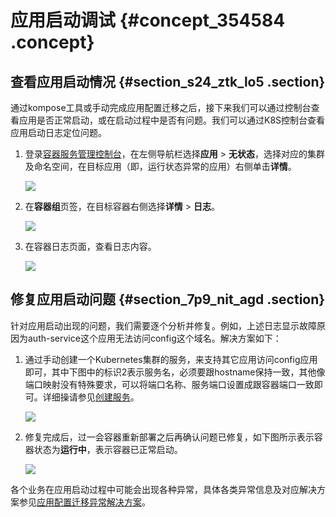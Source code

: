 # 应用启动调试 {#concept_354584 .concept}

## 查看应用启动情况 {#section_s24_ztk_lo5 .section}

通过kompose工具或手动完成应用配置迁移之后，接下来我们可以通过控制台查看应用是否正常启动，或在启动过程中是否有问题。我们可以通过K8S控制台查看应用启动日志定位问题。

1.  登录[容器服务管理控制台](https://cs.console.aliyun.com)，在左侧导航栏选择**应用** \> **无状态**，选择对应的集群及命名空间，在目标应用（即，运行状态异常的应用）右侧单击**详情**。

    ![](http://static-aliyun-doc.oss-cn-hangzhou.aliyuncs.com/assets/img/288313/155954538847983_zh-CN.png)

2.  在**容器组**页签，在目标容器右侧选择**详情** \> **日志**。

    ![](http://static-aliyun-doc.oss-cn-hangzhou.aliyuncs.com/assets/img/288313/155954538847984_zh-CN.png)

3.  在容器日志页面，查看日志内容。

    ![](http://static-aliyun-doc.oss-cn-hangzhou.aliyuncs.com/assets/img/288313/155954538847985_zh-CN.png)


## 修复应用启动问题 {#section_7p9_nit_agd .section}

针对应用启动出现的问题，我们需要逐个分析并修复。例如，上述日志显示故障原因为auth-service这个应用无法访问config这个域名。解决方案如下：

1.  通过手动创建一个Kubernetes集群的服务，来支持其它应用访问config应用即可，其中下图中的标识2表示服务名，必须要跟hostname保持一致，其他像端口映射没有特殊要求，可以将端口名称、服务端口设置成跟容器端口一致即可。详细操请参见[创建服务](../../../../intl.zh-CN/用户指南/Kubernetes集群/应用管理/创建服务.md#)。

    ![](http://static-aliyun-doc.oss-cn-hangzhou.aliyuncs.com/assets/img/288313/155954538947986_zh-CN.png)

2.  修复完成后，过一会容器重新部署之后再确认问题已修复，如下图所示表示容器状态为**运行中**，表示容器已正常启动。

    ![](http://static-aliyun-doc.oss-cn-hangzhou.aliyuncs.com/assets/img/288313/155954538947987_zh-CN.png)


各个业务在应用启动过程中可能会出现各种异常，具体各类异常信息及对应解决方案参见[应用配置迁移异常解决方案](intl.zh-CN/最佳实践/Swarm迁移Kubernetes/迁移应用配置/应用配置迁移异常解决方案.md#)。

